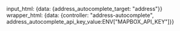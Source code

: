 input_html: {data: {address_autocomplete_target: "address"}}
              wrapper_html: {data: {controller: "address-autocomplete",
              address_autocomplete_api_key_value:ENV["MAPBOX_API_KEY"]}}
